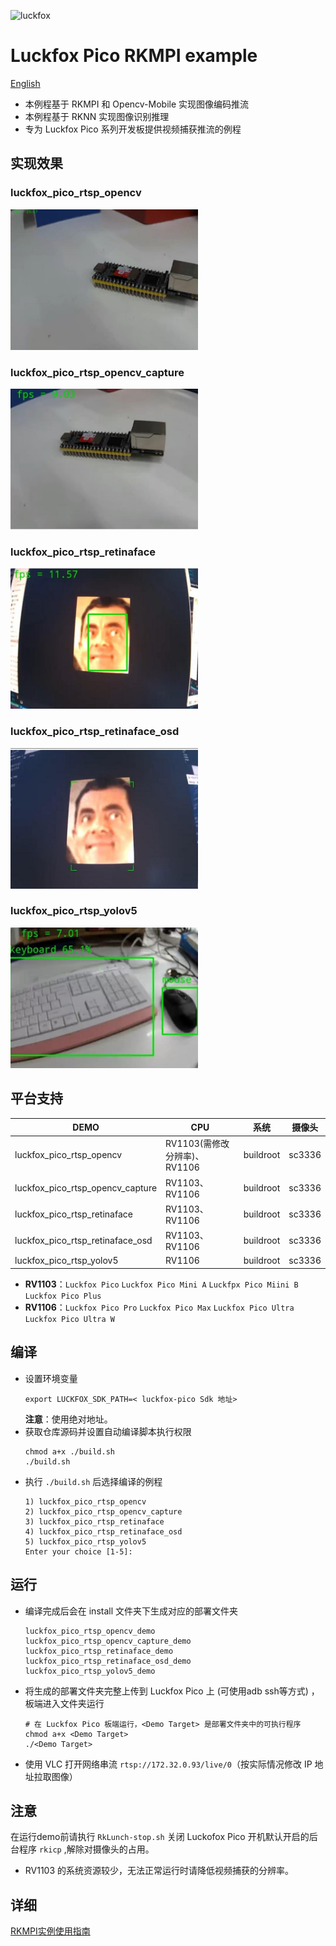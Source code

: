![luckfox](https://github.com/LuckfoxTECH/luckfox-pico/assets/144299491/cec5c4a5-22b9-4a9a-abb1-704b11651e88)
# Luckfox Pico RKMPI example
[English](./README.md)
+ 本例程基于 RKMPI 和 Opencv-Mobile 实现图像编码推流
+ 本例程基于 RKNN 实现图像识别推理
+ 专为 Luckfox Pico 系列开发板提供视频捕获推流的例程

## 实现效果
### luckfox_pico_rtsp_opencv   
<img src="images/luckfox_pico_rtsp_opencv.jpg" alt="luckfox_pico_rtsp_opencv" width="300">

### luckfox_pico_rtsp_opencv_capture
<img src="images/luckfox_pico_rtsp_opencv_capture.jpg" alt="luckfox_pico_rtsp_opencv_capture" width="300">

### luckfox_pico_rtsp_retinaface   
<img src="images/luckfox_pico_rtsp_retinaface.jpg" alt="luckfox_pico_rtsp_retinaface" width="300">

### luckfox_pico_rtsp_retinaface_osd 
<img src="images/luckfox_pico_rtsp_retinaface_osd.jpg" alt="luckfox_pico_rtsp_retinaface_osd" width="300">

### luckfox_pico_rtsp_yolov5        
<img src="images/luckfox_pico_rtsp_yolov5.jpg" alt="luckfox_pico_rtsp_yolov5" width="300">

## 平台支持
 DEMO                           | CPU | 系统 | 摄像头 |
------------------------------- | --- | ---- | ------- |
luckfox_pico_rtsp_opencv        | RV1103(需修改分辨率)、RV1106 | buildroot | sc3336
luckfox_pico_rtsp_opencv_capture| RV1103、RV1106 | buildroot | sc3336 
luckfox_pico_rtsp_retinaface    | RV1103、RV1106 | buildroot | sc3336 
luckfox_pico_rtsp_retinaface_osd| RV1103、RV1106 | buildroot | sc3336 
luckfox_pico_rtsp_yolov5        | RV1106         | buildroot | sc3336 

+ **RV1103**：`Luckfox Pico` `Luckfox Pico Mini A` `Luckfpx Pico Miini B` `Luckfox Pico Plus`
+ **RV1106**：`Luckfox Pico Pro` `Luckfox Pico Max` `Luckfox Pico Ultra` `Luckfox Pico Ultra W`

## 编译
+ 设置环境变量
    ```
    export LUCKFOX_SDK_PATH=< luckfox-pico Sdk 地址>
    ```
    **注意**：使用绝对地址。
+ 获取仓库源码并设置自动编译脚本执行权限
    ```
    chmod a+x ./build.sh
    ./build.sh
    ```
+ 执行 `./build.sh` 后选择编译的例程
    ```
    1) luckfox_pico_rtsp_opencv
    2) luckfox_pico_rtsp_opencv_capture
    3) luckfox_pico_rtsp_retinaface
    4) luckfox_pico_rtsp_retinaface_osd
    5) luckfox_pico_rtsp_yolov5
    Enter your choice [1-5]:
    ```

## 运行
+ 编译完成后会在 install 文件夹下生成对应的部署文件夹
    ```
    luckfox_pico_rtsp_opencv_demo  
    luckfox_pico_rtsp_opencv_capture_demo  
    luckfox_pico_rtsp_retinaface_demo
    luckfox_pico_rtsp_retinaface_osd_demo
    luckfox_pico_rtsp_yolov5_demo 
    ```
+ 将生成的部署文件夹完整上传到 Luckfox Pico 上 (可使用adb ssh等方式) ，板端进入文件夹运行
    ```
    # 在 Luckfox Pico 板端运行，<Demo Target> 是部署文件夹中的可执行程序
    chmod a+x <Demo Target>
    ./<Demo Target>
    ```
+ 使用 VLC 打开网络串流 `rtsp://172.32.0.93/live/0`（按实际情况修改 IP 地址拉取图像）

## 注意
在运行demo前请执行 `RkLunch-stop.sh` 关闭 Luckofox Pico 开机默认开启的后台程序 `rkicp` ,解除对摄像头的占用。
+ RV1103 的系统资源较少，无法正常运行时请降低视频捕获的分辨率。

## 详细
[RKMPI实例使用指南](https://wiki.luckfox.com/zh/Luckfox-Pico/Luckfox-Pico-RV1106/Luckfox-Pico-Ultra-W/RKMPI-example)